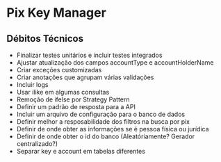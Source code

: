 # Pix Key Manager

## Débitos Técnicos
- Finalizar testes unitários e incluir testes integrados
- Ajustar atualização dos campos accountType e accountHolderName
- Criar exceções customizadas
- Criar anotações que agrupam várias validações
- Incluir logs
- Usar ilike em algumas consultas
- Remoção de ifelse por Strategy Pattern
- Definir um padrão de resposta para a API
- Incluir um arquivo de configuração para o banco de dados
- Definir melhor a resposabilidade dos filtros na busca por pix
- Definir de onde obter as informações se é pessoa física ou jurídica
- Definir de onde obter o id do banco (Aleatóriamente? Gerador centralizado?)
- Separar key e account em tabelas diferentes
